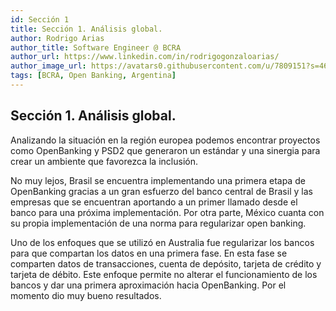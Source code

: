 ```yaml
---
id: Sección 1
title: Sección 1. Análisis global.  
author: Rodrigo Arias	
author_title: Software Engineer @ BCRA
author_url: https://www.linkedin.com/in/rodrigogonzaloarias/
author_image_url: https://avatars0.githubusercontent.com/u/7809151?s=460&u=b092d09db6eaadff118e0a691095f67ac79b4a8e&v=4
tags: [BCRA, Open Banking, Argentina]
---
```

## Sección 1. Análisis global. 
Analizando la situación en la región europea podemos encontrar proyectos como OpenBanking <!--truncate-->y PSD2 que generaron un estándar
y una sinergia para crear un ambiente que favorezca la inclusión. 

No muy lejos, Brasil se encuentra implementando una primera etapa de OpenBanking gracias a un gran esfuerzo del banco central de Brasil 
y las empresas que se encuentran aportando a un primer llamado desde el banco para una próxima implementación. 
Por otra parte, México cuanta con su propia implementación de una norma para regularizar open banking.

Uno de los enfoques que se utilizó en Australia fue regularizar los bancos para que compartan los datos en una primera fase. 
En esta fase se comparten datos de transacciones, cuenta de depósito, tarjeta de crédito y tarjeta de débito. 
Este enfoque permite no alterar el funcionamiento de los bancos y dar una primera aproximación hacia OpenBanking. 
Por el momento dio muy bueno resultados.

